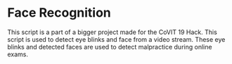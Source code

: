# Face Recognition

This script is a part of a bigger project made for the CoVIT 19 Hack. 
This script is used to detect eye blinks and face from a video stream. These eye blinks and detected faces are used to detect malpractice during online exams.
